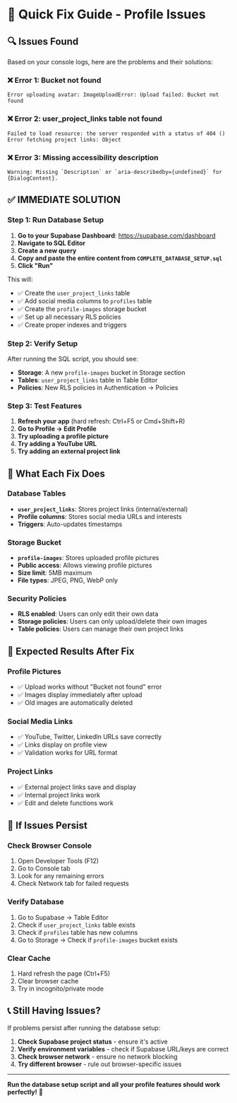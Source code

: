 # 🚨 Quick Fix Guide - Profile Issues

## 🔍 **Issues Found**
Based on your console logs, here are the problems and their solutions:

### ❌ **Error 1: Bucket not found**
```
Error uploading avatar: ImageUploadError: Upload failed: Bucket not found
```

### ❌ **Error 2: user_project_links table not found**
```
Failed to load resource: the server responded with a status of 404 ()
Error fetching project links: Object
```

### ❌ **Error 3: Missing accessibility description**
```
Warning: Missing `Description` or `aria-describedby={undefined}` for {DialogContent}.
```

## ✅ **IMMEDIATE SOLUTION**

### **Step 1: Run Database Setup**
1. **Go to your Supabase Dashboard**: https://supabase.com/dashboard
2. **Navigate to SQL Editor**
3. **Create a new query**
4. **Copy and paste the entire content from `COMPLETE_DATABASE_SETUP.sql`**
5. **Click "Run"**

This will:
- ✅ Create the `user_project_links` table
- ✅ Add social media columns to `profiles` table
- ✅ Create the `profile-images` storage bucket
- ✅ Set up all necessary RLS policies
- ✅ Create proper indexes and triggers

### **Step 2: Verify Setup**
After running the SQL script, you should see:
- **Storage**: A new `profile-images` bucket in Storage section
- **Tables**: `user_project_links` table in Table Editor
- **Policies**: New RLS policies in Authentication → Policies

### **Step 3: Test Features**
1. **Refresh your app** (hard refresh: Ctrl+F5 or Cmd+Shift+R)
2. **Go to Profile → Edit Profile**
3. **Try uploading a profile picture**
4. **Try adding a YouTube URL**
5. **Try adding an external project link**

## 🔧 **What Each Fix Does**

### **Database Tables**
- **`user_project_links`**: Stores project links (internal/external)
- **Profile columns**: Stores social media URLs and interests
- **Triggers**: Auto-updates timestamps

### **Storage Bucket**
- **`profile-images`**: Stores uploaded profile pictures
- **Public access**: Allows viewing profile pictures
- **Size limit**: 5MB maximum
- **File types**: JPEG, PNG, WebP only

### **Security Policies**
- **RLS enabled**: Users can only edit their own data
- **Storage policies**: Users can only upload/delete their own images
- **Table policies**: Users can manage their own project links

## 🚀 **Expected Results After Fix**

### **Profile Pictures**
- ✅ Upload works without "Bucket not found" error
- ✅ Images display immediately after upload
- ✅ Old images are automatically deleted

### **Social Media Links**
- ✅ YouTube, Twitter, LinkedIn URLs save correctly
- ✅ Links display on profile view
- ✅ Validation works for URL format

### **Project Links**
- ✅ External project links save and display
- ✅ Internal project links work
- ✅ Edit and delete functions work

## 🐛 **If Issues Persist**

### **Check Browser Console**
1. Open Developer Tools (F12)
2. Go to Console tab
3. Look for any remaining errors
4. Check Network tab for failed requests

### **Verify Database**
1. Go to Supabase → Table Editor
2. Check if `user_project_links` table exists
3. Check if `profiles` table has new columns
4. Go to Storage → Check if `profile-images` bucket exists

### **Clear Cache**
1. Hard refresh the page (Ctrl+F5)
2. Clear browser cache
3. Try in incognito/private mode

## 📞 **Still Having Issues?**

If problems persist after running the database setup:

1. **Check Supabase project status** - ensure it's active
2. **Verify environment variables** - check if Supabase URL/keys are correct
3. **Check browser network** - ensure no network blocking
4. **Try different browser** - rule out browser-specific issues

---

**Run the database setup script and all your profile features should work perfectly!** 🎉 